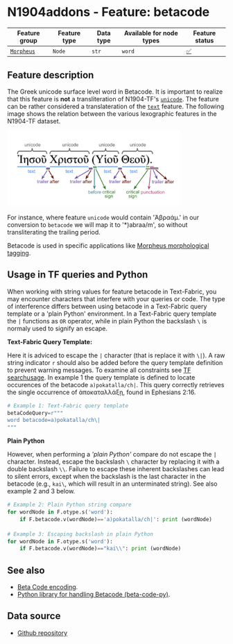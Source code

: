 # N1904addons - Feature: betacode

Feature group |Feature type | Data type | Available for node types | Feature status
---  | --- | --- | --- | ---
[`Morpheus`](README.md#feature-group-morpheus-analyses-meta-and-summary) | `Node` | `str` | `word` | [✅](featurestatus.md#Trustworthy "Trustworthy")

## Feature description

The Greek unicode surface level word in Betacode. It is important to realize that this feature is **not** a transliteration of N1904-TF's [`unicode`](https://centerblc.github.io/N1904/features/unicode.html). The feature can be rather considered a translateration of the [`text`](https://centerblc.github.io/N1904/features/unicode.html) feature. The following image shows the relation between the various lexographic features in the N1904-TF dataset. 

<IMG SRC="images/details_surface_features.png" WIDTH="400">

For instance, where feature `unicode` would contain 'Ἀβραάμ.' in our conversion to `betacode` we will map it to '*)abraa/m', so without transliterating the trailing period.  

Betacode is used in specific applications like [Morpheus morphological tagging](https://github.com/perseids-tools/morpheus).

## Usage in TF queries and Python

When working with string values for feature betacode in Text-Fabric, you may encounter characters that interfere with your queries or code. The type of interference differs between using betacode in a Text-Fabric query template or a 'plain Python' environment. In a Text-Fabric query template the `|` functions as `OR` operator, while in plain Python the backslash `\` is normaly used to signify an escape. 

**Text-Fabric Query Template:**

Here it is adviced to escape the `|` character (that is replace it with `\|`). A raw string indicator `r` should also be added before the query template definition to prevent warning messages. To examine all constraints see [TF searchusage](https://annotation.github.io/text-fabric/tf/about/searchusage.html#additional-constraints). In example 1 the query template is defined to locate occurences of the betacode `a)pokatalla/ch|`. This query correctly retrieves the single occurrence of ἀποκαταλλάξῃ, found in Ephesians 2:16.

```Python
# Example 1: Text-Fabric query template
betaCodeQuery=r"""
word betacode=a)pokatalla/ch\|
"""
```
**Plain Python**

However, when performing a *'plain Python'* compare do not escape the `|` character. Instead, escape the backslash `\` character by replacing it with a double backslash `\\`. Failure to escape these inherent backslashes can lead to silent errors, except when the backslash is the last character in the betacode (e.g., `kai\`, which will result in an unterminated string). See also example 2 and 3 below.

```Python
# Example 2: Plain Python string compare
for wordNode in F.otype.s('word'):
    if F.betacode.v(wordNode)=='a)pokatalla/ch|': print (wordNode)

# Example 3: Escaping backslash in plain Python
for wordNode in F.otype.s('word'):
    if F.betacode.v(wordNode)=="kai\\": print (wordNode)
```

## See also

- [Beta Code encoding](https://stephanus.tlg.uci.edu/encoding.php).
- [Python library for handling Betacode (beta-code-py)](https://github.com/perseids-tools/beta-code-py).

## Data source

 - [Github repository](https://tonyjurg.github.io/Create_TF_feature_betacode/)

